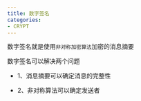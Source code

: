 ```yaml
---
title: 数字签名
categories:
- CRYPT
---
```


数字签名就是使用`非对称加密算法`加密的消息摘要

数字签名可以解决两个问题

- 1、消息摘要可以确定消息的完整性

- 2、非对称算法可以确定发送者
